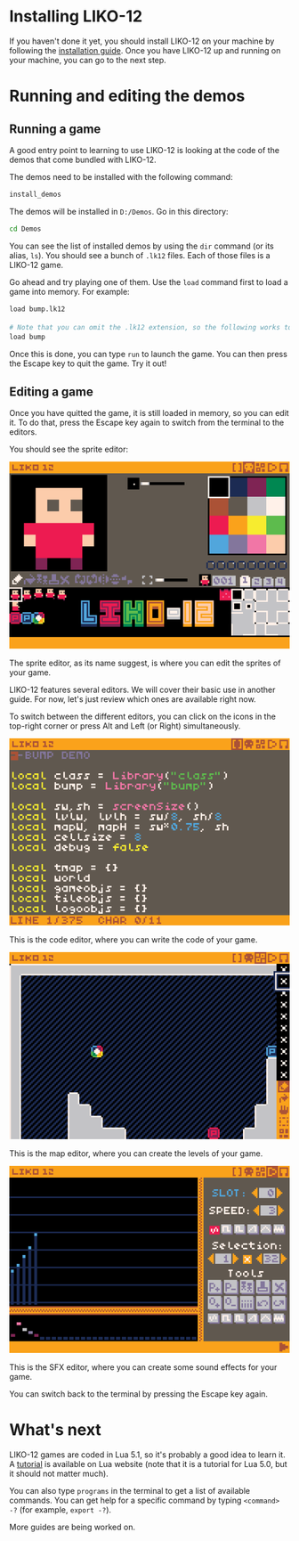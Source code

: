 # Installing LIKO-12

If you haven't done it yet, you should install LIKO-12 on your machine by
following the [installation guide](Documentation/Guides/installation.md). Once you have LIKO-12 up
and running on your machine, you can go to the next step.

# Running and editing the demos

## Running a game

A good entry point to learning to use LIKO-12 is looking at the code of the
demos that come bundled with LIKO-12.

The demos need to be installed with the following command:

```bash
install_demos
```

The demos will be installed in `D:/Demos`. Go in this directory:

```bash
cd Demos
```

You can see the list of installed demos by using the `dir` command (or its
alias, `ls`). You should see a bunch of `.lk12` files. Each of those files is a
LIKO-12 game.

Go ahead and try playing one of them. Use the `load` command first to load a
game into memory. For example:

```bash
load bump.lk12

# Note that you can omit the .lk12 extension, so the following works too:
load bump
```

Once this is done, you can type `run` to launch the game. You can then press
the Escape key to quit the game. Try it out!

## Editing a game

Once you have quitted the game, it is still loaded in memory, so you can edit
it. To do that, press the Escape key again to switch from the terminal to the
editors.

You should see the sprite editor:

![sprite_editor](./images/sprite_editor.png)

The sprite editor, as its name suggest, is where you can edit the sprites of
your game.

LIKO-12 features several editors. We will cover their basic use in another
guide. For now, let's just review which ones are available right now.

To switch between the different editors, you can click on the icons in the
top-right corner or press Alt and Left (or Right) simultaneously.

![code_editor](./images/code_editor.png)

This is the code editor, where you can write the code of your game.

![map_editor](./images/map_editor.png)

This is the map editor, where you can create the levels of your game.

![sfx_editor](./images/sfx_editor.png)

This is the SFX editor, where you can create some sound effects for your game.

You can switch back to the terminal by pressing the Escape key again.

# What's next

LIKO-12 games are coded in Lua 5.1, so it's probably a good idea to learn it.
A [tutorial](https://www.lua.org/pil/contents.html) is available on Lua website
(note that it is a tutorial for Lua 5.0, but it should not matter much). 

You can also type `programs` in the terminal to get a list of
available commands. You can get help for a specific command by typing
`<command> -?` (for example, `export -?`).

More guides are being worked on.
